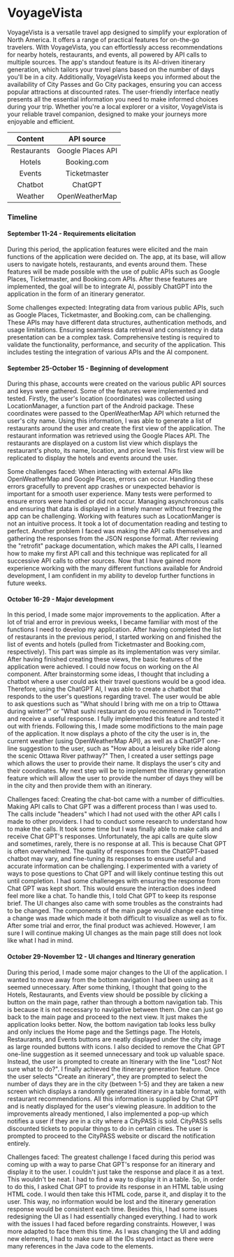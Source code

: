 # VoyageVista

VoyageVista is a versatile travel app designed to simplify your exploration of North America. It offers a range of practical features for on-the-go travelers. With VoyageVista, you can effortlessly access recommendations for nearby hotels, restaurants, and events, all powered by API calls to multiple sources. The app's standout feature is its AI-driven itinerary generation, which tailors your travel plans based on the number of days you'll be in a city. Additionally, VoyageVista keeps you informed about the availability of City Passes and Go City packages, ensuring you can access popular attractions at discounted rates. The user-friendly interface neatly presents all the essential information you need to make informed choices during your trip. Whether you're a local explorer or a visitor, VoyageVista is your reliable travel companion, designed to make your journeys more enjoyable and efficient.

| Content   | API source |
| :-: | :-: |
| Restaurants  | Google Places API    |
| Hotels | Booking.com    |
| Events    | Ticketmaster    |
| Chatbot    | ChatGPT    |
| Weather | OpenWeatherMap |

### Timeline

#### September 11-24 - Requirements elicitation

During this period, the application features were elicited and the main functions of the application were decided on. The app, at its base, will allow users to navigate hotels, restaurants, and events around them. These features will be made possible with the use of public APIs such as Google Places, Ticketmaster, and Booking.com APIs. After these features are implemented, the goal will be to integrate AI, possibly ChatGPT into the application in the form of an itinerary generator.

Some challenges expected: Integrating data from various public APIs, such as Google Places, Ticketmaster, and Booking.com, can be challenging. These APIs may have different data structures, authentication methods, and usage limitations. Ensuring seamless data retrieval and consistency in data presentation can be a complex task. Comprehensive testing is required to validate the functionality, performance, and security of the application. This includes testing the integration of various APIs and the AI component.

#### September 25-October 15 - Beginning of development

During this phase, accounts were created on the various public API sources and keys were gathered. Some of the features were implemented and tested. Firstly, the user's location (coordinates) was collected using LocationManager, a function part of the Android package. These coordinates were passed to the OpenWeatherMap API which returned the user's city name. Using this information, I was able to generate a list of restaurants around the user and create the first view of the application. The restaurant information was retrieved using the Google Places API. The restaurants are displayed on a custom list view which displays the restaurant's photo, its name, location, and price level. This first view will be replicated to display the hotels and events around the user.

Some challenges faced: When interacting with external APIs like OpenWeatherMap and Google Places, errors can occur. Handling these errors gracefully to prevent app crashes or unexpected behavior is important for a smooth user experience. Many tests were performed to ensure errors were handled or did not occur. Managing asynchronous calls and ensuring that data is displayed in a timely manner without freezing the app can be challenging. Working with features such as LocationManger is not an intuitive process. It took a lot of documentation reading and testing to perfect. Another problem I faced was making the API calls themselves and gathering the responses from the JSON response format. After reviewing the "retrofit" package documentation, which makes the API calls, I learned how to make my first API call and this technique was replicated for all successive API calls to other sources. Now that I have gained more experience working with the many different functions available for Android development, I am confident in my ability to develop further functions in future weeks.

#### October 16-29 - Major development

In this period, I made some major improvements to the application. After a lot of trial and error in previous weeks, I became familiar with most of the functions I need to develop my application. After having completed the list of restaurants in the previous period, I started working on and finished the list of events and hotels (pulled from Ticketmaster and Booking.com, respectively). This part was simple as its implementation was very similar. After having finished creating these views, the basic features of the application were achieved. I could now focus on working on the AI component. After brainstorming some ideas, I thought that including a chatbot where a user could ask their travel questions would be a good idea. Therefore, using the ChatGPT AI, I was able to create a chatbot that responds to the user's questions regarding travel. The user would be able to ask questions such as "What should I bring with me on a trip to Ottawa during winter?" or "What sushi restaurant do you recommend in Toronto?" and receive a useful response. I fully implemented this feature and tested it out with friends. Following this, I made some modifictions to the main page of the application. It now displays a photo of the city the user is in, the current weather (using OpenWeatherMap API), as well as a ChatGPT one-line suggestion to the user, such as "How about a leisurely bike ride along the scenic Ottawa River pathway?" Then, I created a user settings page which allows the user to provide their name. It displays the user's city and their coordinates. My next step will be to implement the itinerary generation feature which will allow the user to provide the number of days they will be in the city and then provide them with an itinerary.

Challenges faced: Creating the chat-bot came with a number of difficulties. Making API calls to Chat GPT was a different process than I was used to. The calls include "headers" which I had not used with the other API calls I made to other providers. I had to conduct some research to understand how to make the calls. It took some time but I was finally able to make calls and receive Chat GPT's responses. Unfortunately, the api calls are quite slow and sometimes, rarely, there is no response at all. This is because Chat GPT is often overwhelmed. The quality of responses from the ChatGPT-based chatbot may vary, and fine-tuning its responses to ensure useful and accurate information can be challenging. I experimented with a variety of ways to pose questions to Chat GPT and will likely continue testing this out until completion. I had some challeneges with ensuring the response from Chat GPT was kept short. This would ensure the interaction does indeed feel more like a chat. To handle this, I told Chat GPT to keep its response brief. The UI changes also came with some troubles as the constraints had to be changed. The components of the main page would change each time a change was made which made it both difficult to visualize as well as to fix. After some trial and error, the final product was achieved. However, I am sure I will continue making UI changes as the main page still does not look like what I had in mind. 

#### October 29-November 12 - UI changes and Itinerary generation

During this period, I made some major changes to the UI of the application. I wanted to move away from the bottom navigation I had been using as it seemed unnecessary. After some thinking, I thought that going to the Hotels, Restaurants, and Events view should be possible by clicking a button on the main page, rather than through a bottom navigation tab. This is because it is not necessary to navigative between them. One can just go back to the main page and proceed to the next view. It just makes the application looks better. Now, the bottom navigation tab looks less bulky and only inclues the Home page and the Settings page. The Hotels, Restaurants, and Events buttons are neatly displayed under the city image as large rounded buttons with icons. I also decided to remove the Chat GPT one-line suggestion as it seemed unnecessary and took up valuable space. Instead, the user is prompted to create an Itinerary with the line "Lost? Not sure what to do?". I finally achieved the itinerary generation feature. Once the user selects "Create an itinerary", they are prompted to select the number of days they are in the city (between 1-5) and they are taken a new screen which displays a randomly generated itinerary in a table format, with restaurant recommendations. All this information is supplied by Chat GPT and is neatly displayed for the user's viewing pleasure. In addition to the improvements already mentioned, I also implemented a pop-up which notifies a user if they are in a city where a CityPASS is sold. CityPASS sells discounted tickets to popular things to do in certain cities. The user is prompted to proceed to the CityPASS website or discard the notification entirely.

Challenges faced: The greatest challenge I faced during this period was coming up with a way to parse Chat GPT's response for an itinerary and display it to the user. I couldn't just take the response and place it as a text. This wouldn't be neat. I had to find a way to display it in a table. So, in order to do this, I asked Chat GPT to provide its response in an HTML table using HTML code. I would then take this HTML code, parse it, and display it to the user. This way, no information would be lost and the itinerary generation response would be consistent each time. Besides this, I had some issues redesigning the UI as I had essentially changed everything. I had to work with the issues I had faced before regarding constraints. However, I was more adapted to face them this time. As I was changing the UI and adding new elements, I had to make sure all the IDs stayed intact as there were many references in the Java code to the elements. 
